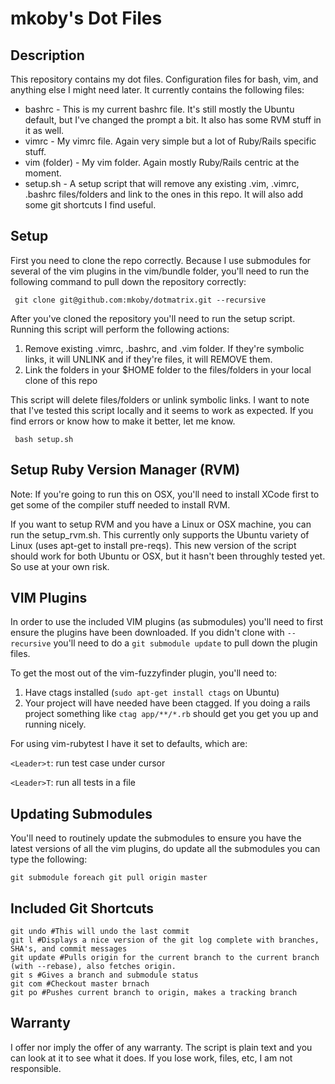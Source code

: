 # mkoby's Dot Files

## Description

This repository contains my dot files. Configuration files for bash, vim, and anything else I might need later.  It currently contains the following files:

* bashrc - This is my current bashrc file. It's still mostly the Ubuntu default, but I've changed the prompt a bit. It also has some RVM stuff in it as well.
* vimrc - My vimrc file. Again very simple but a lot of Ruby/Rails specific stuff.
* vim (folder) - My vim folder. Again mostly Ruby/Rails centric at the moment.
* setup.sh - A setup script that will remove any existing .vim, .vimrc, .bashrc files/folders and link to the ones in this repo. It will also add some git shortcuts I find useful.

## Setup
First you need to clone the repo correctly.  Because I use submodules for several of the vim plugins in the vim/bundle folder, you'll need to run the following command to pull down the repository correctly:

     git clone git@github.com:mkoby/dotmatrix.git --recursive

After you've cloned the repository you'll need to run the setup script.  Running this script will perform the following actions:

1. Remove existing .vimrc, .bashrc, and .vim folder. If they're symbolic links, it will UNLINK and if they're files, it will REMOVE them.
2. Link the folders in your $HOME folder to the files/folders in your local clone of this repo

This script will delete files/folders or unlink symbolic links.  I want to note that I've tested this script locally and it seems to work as expected. If you find errors or know how to make it better, let me know.

     bash setup.sh

## Setup Ruby Version Manager (RVM)
Note: If you're going to run this on OSX, you'll need to install XCode first to get some of the compiler stuff needed to install RVM.

If you want to setup RVM and you have a Linux or OSX machine, you can run the setup_rvm.sh. This currently only supports the Ubuntu variety of Linux (uses apt-get to install pre-reqs). This new version of the script should work for both Ubuntu or OSX, but it hasn't been throughly tested yet. So use at your own risk.

## VIM Plugins
In order to use the included VIM plugins (as submodules) you'll need to first ensure the plugins have been downloaded. If you didn't clone with ```--recursive``` you'll need to do a ```git submodule update``` to pull down the plugin files.

To get the most out of the vim-fuzzyfinder plugin, you'll need to:

1. Have ctags installed (```sudo apt-get install ctags``` on Ubuntu)
2. Your project will have needed have been ctagged. If you doing a rails project something like ```ctag app/**/*.rb``` should get you get you up and running nicely.

For using vim-rubytest I have it set to defaults, which are:

```<Leader>t```: run test case under cursor

```<Leader>T```: run all tests in a file

## Updating Submodules

You'll need to routinely update the submodules to ensure you have the latest versions of all the vim plugins, do update all the submodules you can type the following:

```git submodule foreach git pull origin master```

## Included Git Shortcuts

```
git undo #This will undo the last commit
git l #Displays a nice version of the git log complete with branches, SHA's, and commit messages
git update #Pulls origin for the current branch to the current branch (with --rebase), also fetches origin.
git s #Gives a branch and submodule status
git com #Checkout master brnach
git po #Pushes current branch to origin, makes a tracking branch
```

## Warranty

I offer nor imply the offer of any warranty. The script is plain text and you can look at it to see what it does. If you lose work, files, etc, I am not responsible.
